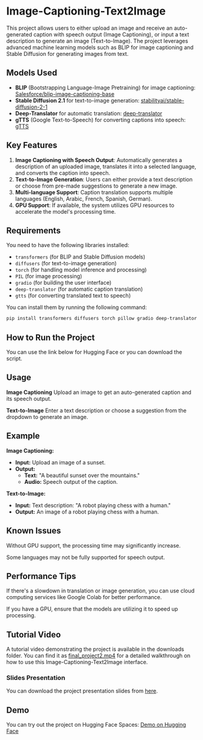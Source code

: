 # Image-Captioning-Text2Image
This project allows users to either upload an image and receive an auto-generated caption with speech output (Image Captioning), or input a text description to generate an image (Text-to-Image). The project leverages advanced machine learning models such as BLIP for image captioning and Stable Diffusion for generating images from text.

## Models Used
- **BLIP** (Bootstrapping Language-Image Pretraining) for image captioning: [Salesforce/blip-image-captioning-base](https://huggingface.co/Salesforce/blip-image-captioning-base)
- **Stable Diffusion 2.1** for text-to-image generation: [stabilityai/stable-diffusion-2-1](https://huggingface.co/stabilityai/stable-diffusion-2-1)
- **Deep-Translator** for automatic translation: [deep-translator](https://pypi.org/project/deep-translator/)
- **gTTS** (Google Text-to-Speech) for converting captions into speech: [gTTS](https://pypi.org/project/gTTS/)

## Key Features
1. **Image Captioning with Speech Output**: Automatically generates a description of an uploaded image, translates it into a selected language, and converts the caption into speech.
2. **Text-to-Image Generation**: Users can either provide a text description or choose from pre-made suggestions to generate a new image.
3. **Multi-language Support**: Caption translation supports multiple languages (English, Arabic, French, Spanish, German).
4. **GPU Support**: If available, the system utilizes GPU resources to accelerate the model's processing time.

## Requirements
You need to have the following libraries installed:
- `transformers` (for BLIP and Stable Diffusion models)
- `diffusers` (for text-to-image generation)
- `torch` (for handling model inference and processing)
- `PIL` (for image processing)
- `gradio` (for building the user interface)
- `deep-translator` (for automatic caption translation)
- `gtts` (for converting translated text to speech)

You can install them by running the following command:
```bash
pip install transformers diffusers torch pillow gradio deep-translator gtts
```

## How to Run the Project
You can use the link below for Hugging Face or you can download the script.


## Usage
**Image Captioning**
Upload an image to get an auto-generated caption and its speech output.

**Text-to-Image**
Enter a text description or choose a suggestion from the dropdown to generate an image.

## Example

**Image Captioning:**
- **Input:** Upload an image of a sunset.
- **Output:**
  - **Text:** "A beautiful sunset over the mountains."
  - **Audio:** Speech output of the caption.

**Text-to-Image:**
- **Input:** Text description: "A robot playing chess with a human."
- **Output:** An image of a robot playing chess with a human.




## Known Issues
Without GPU support, the processing time may significantly increase.

Some languages may not be fully supported for speech output.

## Performance Tips
If there's a slowdown in translation or image generation, you can use cloud computing services like Google Colab for better performance.

If you have a GPU, ensure that the models are utilizing it to speed up processing.


## Tutorial Video

A tutorial video demonstrating the project is available in the downloads folder. You can find it as [final_project2.mp4](./final_project2.mp4) for a detailed walkthrough on how to use this Image-Captioning-Text2Image interface.



### Slides Presentation
You can download the project presentation slides from [here](./Image%20Captioning%20and%20Text%20to%20Image%20(2).pdf).



## Demo

You can try out the project on Hugging Face Spaces: [Demo on Hugging Face](https://huggingface.co/spaces/Yaz1-e/Image-Captioning-Text2Image)

